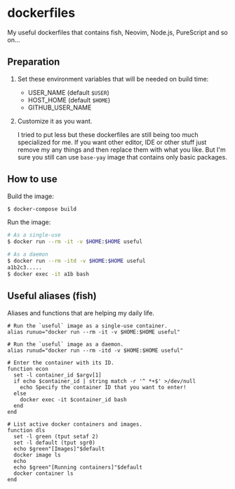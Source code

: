 # dockerfiles

My useful dockerfiles that contains fish, Neovim, Node.js, PureScript and so on...

## Preparation

1. Set these environment variables that will be needed on build time:

    - USER_NAME (default `$USER`)
    - HOST_HOME (default `$HOME`)
    - GITHUB_USER_NAME

1. Customize it as you want.

    I tried to put less but these dockerfiles are still being too much specialized for me. If you want other editor, IDE or other stuff just remove my any things and then replace them with what you like. But I'm sure you still can use `base-yay` image that contains only basic packages.

## How to use

Build the image:

```sh
$ docker-compose build
```

Run the image:

```sh
# As a single-use
$ docker run --rm -it -v $HOME:$HOME useful

# As a daemon
$ docker run --rm -itd -v $HOME:$HOME useful
a1b2c3.....
$ docker exec -it a1b bash
```

## Useful aliases (fish)

Aliases and functions that are helping my daily life.

```fish
# Run the `useful` image as a single-use container.
alias runuo="docker run --rm -it -v $HOME:$HOME useful"

# Run the `useful` image as a daemon.
alias runud="docker run --rm -itd -v $HOME:$HOME useful"

# Enter the container with its ID.
function econ
  set -l container_id $argv[1]
  if echo $container_id | string match -r '^ *+$' >/dev/null
    echo Specify the container ID that you want to enter!
  else
    docker exec -it $container_id bash
  end
end

# List active docker containers and images.
function dls
  set -l green (tput setaf 2)
  set -l default (tput sgr0)
  echo $green"[Images]"$default
  docker image ls
  echo
  echo $green"[Running containers]"$default
  docker container ls
end
```

